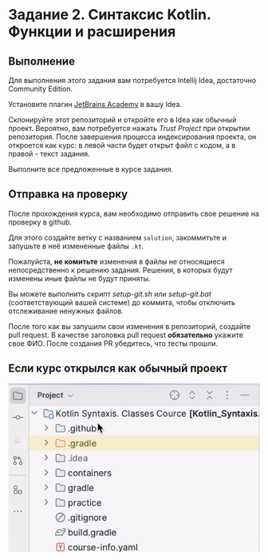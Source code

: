 # Задание 2. Синтаксис Kotlin. Функции и расширения

## Выполнение
Для выполнения этого задания вам потребуется Intellij Idea, достаточно Community Edition.

Установите плагин [JetBrains Academy](https://plugins.jetbrains.com/plugin/10081-jetbrains-academy) в вашу Idea.

Склонируйте этот репозиторий и откройте его в Idea как обычный проект. Вероятно, вам потребуется нажать _Trust Project_ при открытии репозитория.
После завершения процесса индексирования проекта, он откроется как курс: в левой части будет открыт файл с кодом, а в правой - текст задания.

Выполните все предложенные в курсе задания.

## Отправка на проверку
После прохождения курса, вам необходимо отправить свое решение на проверку в github.

Для этого создайте ветку с названием `solution`, закоммитьте и запушьте в неё измененные файлы `.kt`.

Пожалуйста, __не комитьте__ изменения в файлы не относящиеся непосредственно к решению задания.
Решения, в которых будут изменены иные файлы не будут приняты.

Вы можете выполнить скрипт _setup-git.sh_ или _setup-git.bat_ (соответствующий вашей системе) до коммита, чтобы отключить отслеживание ненужных файлов.

После того как вы запушили свои изменения в репозиторий, создайте pull request. В качестве заголовка pull request __обязательно__ укажите свое ФИО. После создания PR убедитесь, что тесты прошли.

## Если курс открылся как обычный проект

![Делайте так](how_to_open_as_cource.gif)

